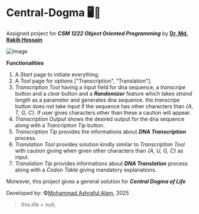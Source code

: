 # Central-Dogma 🖥️🧬
Assigned project for ***CSM 1222 Object Oriented Programming*** by **[Dr. Md. Rakib Hossain](https://www.researchgate.net/profile/Md-Hassan-70)**

![Image](https://github.com/user-attachments/assets/20d37c6c-6b31-4964-8fb9-7b943b67ed3c)

**Functionalities**
1. A *Start* page to initiate everything.
2. A *Tool* page for options ["Transcription", "Translation"].
3. *Transcription Tool* having a input field for dna sequence, a *transcripe* button and a *clear* button and a ***Randomizer*** feature which takes *strand length* as a parameter and generates dna sequence. the *transcripe* button does not take input if the sequence has other characters than *{A, T, G, C}*. If user gives characters other than these a caution will appear.
4. *Transcription Output* shows the desired output for the dna sequence along with a *Trancription Tip* button.
5. *Transcription Tip* provides the informations about ***DNA Transcription*** process.
6. *Translation Tool* provides solution kindly similar to *Transcription Tool* with caution giving when given other characters than *{A, U, G, C}* as input.
7. *Translation Tip* provides informations about ***DNA Translation*** process along with a *Codon Table* giving mandatory explanations.

  Moreover, this project gives a general solution for ***Central Dogma of Life***

  Developed by: ©[Mohammad Ashraful Alam](https://www.linkedin.com/in/mohammad-ashraful-alam0504/), 2025
  >this.life = null;
